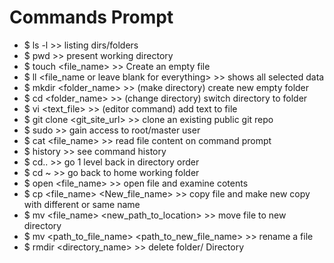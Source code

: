 # Commands Prompt 

- $ ls -l >> listing dirs/folders
- $ pwd   >> present working directory
- $ touch <file_name>  >> Create an empty file
- $ ll <file_name or leave blank for everything> >> shows all selected data
- $ mkdir <folder_name> >> (make directory) create new empty folder
- $ cd <folder_name>    >> (change directory) switch directory to folder
- $ vi <text_file> >> (editor command) add text to file
- $ git clone <git_site_url> >> clone an existing public git repo
- $ sudo >> gain access to root/master user
- $ cat <file_name> >> read file content on command prompt
- $ history >> see command history
- $ cd.. >> go 1 level back in directory order
- $ cd ~ >> go back to home working folder
- $ open <file_name> >> open file and examine cotents
- $ cp <file_name> <New_file_name> >> copy file and make new copy with different or same name
- $ mv <file_name> <new_path_to_location> >> move file to new directory
- $ mv <path_to_file_name> <path_to_new_file_name> >> rename a file
- $ rmdir <directory_name> >> delete folder/ Directory
  
  
 
 
 
